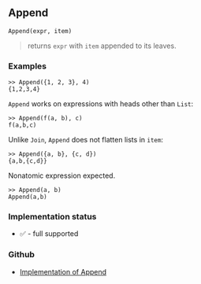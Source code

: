 ## Append

```
Append(expr, item)
```

> returns `expr` with `item` appended to its leaves.

### Examples

```
>> Append({1, 2, 3}, 4)    
{1,2,3,4}
```

`Append` works on expressions with heads other than `List`:

```
>> Append(f(a, b), c)    
f(a,b,c)
```
 
Unlike `Join`, `Append` does not flatten lists in `item`: 

```
>> Append({a, b}, {c, d})    
{a,b,{c,d}}  
```

Nonatomic expression expected.  

```
>> Append(a, b)     
Append(a,b)   
```






### Implementation status

* &#x2705; - full supported

### Github

* [Implementation of Append](https://github.com/axkr/symja_android_library/blob/master/symja_android_library/matheclipse-core/src/main/java/org/matheclipse/core/builtin/ListFunctions.java#L686) 
